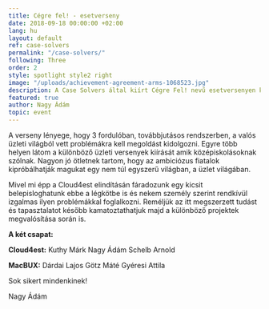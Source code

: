 ```yaml
---
title: Cégre fel! - esetverseny
date: 2018-09-18 00:00:00 +02:00
lang: hu
layout: default
ref: case-solvers
permalink: "/case-solvers/"
following: Three
order: 2
style: spotlight style2 right
image: "/uploads/achievement-agreement-arms-1068523.jpg"
description: A Case Solvers által kiírt Cégre Fel! nevű esetversenyen két csapattal is részt fogunk venni!
featured: true
author: Nagy Ádám
topic: event
---
```


A verseny lényege, hogy 3 fordulóban,
továbbjutásos rendszerben, a valós üzleti világból vett problémákra kell megoldást kidolgozni. Egyre több helyen látom a különböző üzleti versenyek
kiírását amik középiskolásoknak szólnak. Nagyon jó ötletnek tartom, hogy az ambiciózus fiatalok kipróbálhatják magukat egy nem túl egyszerű
világban, a üzlet világában.

Mivel mi épp a Cloud4est elindításán fáradozunk egy kicsit belepisloghatunk ebbe a légkötbe is és nekem személy szerint
rendkívül izgalmas ilyen problémákkal foglalkozni. Reméljük az itt megszerzett tudást és tapasztalatot később kamatoztathatjuk majd a különböző projektek megvalósítása során is.

**A két csapat:**

**Cloud4est:**
  Kuthy Márk
  Nagy Ádám
  Schelb Arnold

**MacBUX:**
  Dárdai Lajos
  Götz Máté
  Gyéresi Attila

Sok sikert mindenkinek!

Nagy Ádám
